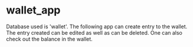 # wallet_app
Database used is 'wallet'.
The following app can create entry to the wallet. The entry created can be edited as well as can be deleted.
One can also check out the balance in the wallet.
